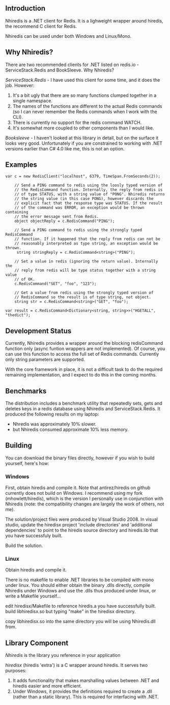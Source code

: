 ## Introduction

Nhiredis is a .NET client for Redis. It is a lighweight wrapper around hiredis, the recommend C client 
for Redis. 

Nhiredis can be used under both Windows and Linux/Mono.


## Why Nhiredis?

There are two recommended clients for .NET listed on redis.io - ServiceStack.Redis and BookSleeve. 
Why Nhiredis?

_ServiceStack.Redis_ - I have used this client for some time, and it does the job. However:

1. It's a bit ugly that there are so many functions clumped together in a single namespace.
2. The names of the functions are different to the actual Redis commands (so I can never remember 
   the Redis commands when I work with the CLI).
3. There is currently no support for the redis command WATCH.
4. It's somewhat more coupled to other components than I would like.

_Booksleeve_ - I haven't looked at this library in detail, but on the surface it looks very 
good. Unfortunately if you are constrained to working with .NET versions earlier than C# 4.0 
like me, this is not an option.


## Examples

	var c = new RedisClient("localhost", 6379, TimeSpan.FromSeconds(2));

        // Send a PING command to redis using the loosly typed version of
        // the RedisCommand function. Internally, the reply from redis is
        // of type STATUS, with a string value of "PONG". Nhiredis returns
        // the string value (in this case PONG), however discards the 
        // explicit fact that the response type was STATUS. If the result
        // of the command was ERROR, an exception would be thrown containing
        // the error message sent from Redis.
        object objectReply = c.RedisCommand("PING");

        // Send a PING command to redis using the strongly typed RedisCommand
        // function. If it happened that the reply from redis can not be 
        // reasonably interpreted as type string, an exception would be thrown.
         string stringReply = c.RedisCommand<string>("PING");

        // Set a value in redis (ignoring the return value). Internally the
        // reply from redis will be type status together with a string value
        // of OK.
        c.RedisCommand("SET", "foo", "123");

        // Get a value from redis using the strongly typed version of 
        // RedisCommand so the result is of type string, not object.
        string str = c.RedisCommand<string>("GET", "foo");

	var result = c.RedisCommand<Dictionary<string, string>>("HGETALL", "thedict");
		 
		 
## Development Status

Currently, Nhiredis provides a wrapper around the blocking redisCommand function only (async 
funtion wrappers are not implemented). Of course, you can use this function to access the full
set of Redis commands. Currently only string parameters are supported.

With the core framework in place, it is not a difficult task to do the required remaining 
implementation, and I expect to do this in the coming months.


## Benchmarks

The distribution includes a benchmark utility that repeatedly sets, gets and deletes keys in a 
redis database using Nhiredis and ServiceStack.Redis. It produced the following results on my 
laptop:

* Nhredis was approximately 10% slower.
* but Nhiredis consumed approximate 10% less memory.


## Building

You can download the binary files directly, however if you wish to build yourself, here's how:

### Windows

First, obtain hiredis and compile it. Note that antirez/hiredis on github currently does not
build on Windows. I recommend using my fork (mhowlett/hiredis), which is the version I 
personally use in conjunction with Nhiredis (note: the compatibility changes are largely
the work of others, not me).

The solution/project files were produced by Visual Studio 2008. In visual studio, update the
hiredisx project 'include directories' and 'additional dependencies' to point to the hiredis 
source directory and hiredis.lib that you have successfuly built.

Build the solution.


### Linux

Obtain hiredis and compile it.

There is no makefile to enable .NET libraries to be compiled with mono under linux. You should
either obtain the binary .dlls directly, compile Nhiredis under Windows and use the .dlls thus
produced under linux, or write a Makefile yourself... 

edit hiredisx/Makefile to reference hiredis.a you have successfully built.
build libhiredisx.so but typing "make" in the hiredisx directory.

copy libhiredisx.so into the same directory you will be using Nhiredis.dll from.


## Library Component

_Nhiredis_ is the library you reference in your application

_hiredisx_ (hiredis 'extra') is a C wrapper around hiredis. It serves two purposes:

1. It adds functionality that makes marshalling values between .NET and hiredis easier and
   more efficient.
2. Under Windows, it provides the definitions required to create a .dll (rather than a static
   library). This is required for interfacing with .NET.
